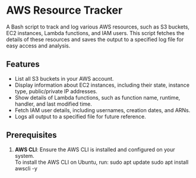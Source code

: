 # AWS Resource Tracker

A Bash script to track and log various AWS resources, such as S3 buckets, EC2 instances, Lambda functions, and IAM users. This script fetches the details of these resources and saves the output to a specified log file for easy access and analysis.

## Features
- List all S3 buckets in your AWS account.
- Display information about EC2 instances, including their state, instance type, public/private IP addresses.
- Show details of Lambda functions, such as function name, runtime, handler, and last modified time.
- Fetch IAM user details, including usernames, creation dates, and ARNs.
- Logs all output to a specified file for future reference.

## Prerequisites
1. **AWS CLI**: Ensure the AWS CLI is installed and configured on your system.  
   To install the AWS CLI on Ubuntu, run:
   sudo apt update
   sudo apt install awscli -y
